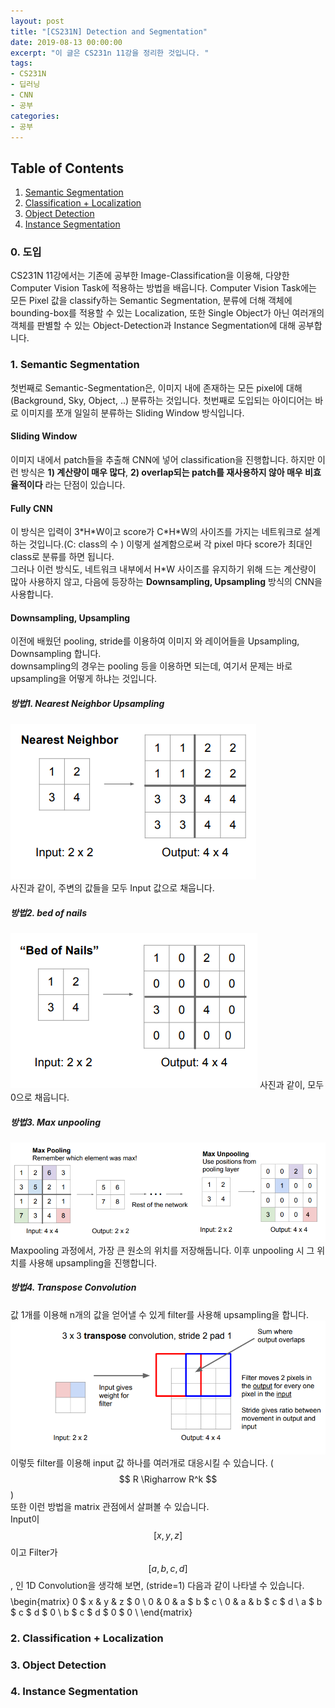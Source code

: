 ```yaml
---
layout: post
title: "[CS231N] Detection and Segmentation"
date: 2019-08-13 00:00:00
excerpt: "이 글은 CS231n 11강을 정리한 것입니다. "  
tags:
- CS231N
- 딥러닝
- CNN
- 공부
categories:
- 공부
---
```

## Table of Contents
1. [Semantic Segmentation](#semantic)
2. [Classification + Localization](#classf)
3. [Object Detection](#obj)
4. [Instance Segmentation](#inst)

### 0. 도입  
CS231N 11강에서는 기존에 공부한 Image-Classification을 이용해, 다양한 Computer Vision Task에 적용하는 방법을 배웁니다. Computer Vision Task에는 모든 Pixel 값을 classify하는 Semantic Segmentation, 분류에 더해 객체에 bounding-box를 적용할 수 있는 Localization, 또한 Single Object가 아닌 여러개의 객체를 판별할 수 있는 Object-Detection과 Instance Segmentation에 대해 공부합니다.  
  
  
### 1. Semantic Segmentation<a name="semantic"></a>
첫번째로 Semantic-Segmentation은, 이미지 내에 존재하는 모든 pixel에 대해 (Background, Sky, Object, ..) 분류하는 것입니다. 첫번째로 도입되는 아이디어는 바로 이미지를 쪼개 일일히 분류하는 Sliding Window 방식입니다.  
#### Sliding Window
  
이미지 내에서 patch들을 추출해 CNN에 넣어 classification을 진행합니다. 하지만 이런 방식은 **1) 계산량이 매우 많다**, **2) overlap되는 patch를 재사용하지 않아 매우 비효율적이다** 라는 단점이 있습니다.  
  
#### Fully CNN    
  
이 방식은 입력이 3\*H\*W이고 score가 C\*H\*W의 사이즈를 가지는 네트워크로 설계하는 것입니다.(C: class의 수 ) 이렇게 설계함으로써 각 pixel 마다 score가 최대인 class로 분류를 하면 됩니다.  
그러나 이런 방식도, 네트워크 내부에서 H\*W 사이즈를 유지하기 위해 드는 계산량이 많아 사용하지 않고, 다음에 등장하는 **Downsampling, Upsampling** 방식의 CNN을 사용합니다.  
  
#### Downsampling, Upsampling
  이전에 배웠던 pooling, stride를 이용하여 이미지 와 레이어들을 Upsampling, Downsampling 합니다.   
downsampling의 경우는 pooling 등을 이용하면 되는데, 여기서 문제는 바로 upsampling을 어떻게 하냐는 것입니다.  
  
##### 방법1. Nearest Neighbor Upsampling
![nn](https://github.com/dghg/dghg.github.io/raw/master/_posts/img/10-seg.PNG)  
사진과 같이, 주변의 값들을 모두 Input 값으로 채웁니다.
  
##### 방법2. bed of nails
![bon](https://github.com/dghg/dghg.github.io/raw/master/_posts/img/11-seg.PNG)
사진과 같이, 모두 0으로 채웁니다.
  
##### 방법3. Max unpooling
![max](https://github.com/dghg/dghg.github.io/raw/master/_posts/img/12-seg.PNG)
Maxpooling 과정에서, 가장 큰 원소의 위치를 저장해둡니다. 이후 unpooling 시 그 위치를 사용해 upsampling을 진행합니다.

##### 방법4. Transpose Convolution
값 1개를 이용해 n개의 값을 얻어낼 수 있게 filter를 사용해  upsampling을 합니다.  
![trans](https://github.com/dghg/dghg.github.io/raw/master/_posts/img/13-seg.PNG)
이렇듯 filter를 이용해 input 값 하나를 여러개로 대응시킬 수 있습니다. ( $$ R \Righarrow R^k $$)  
또한 이런 방법을 matrix 관점에서 살펴볼 수 있습니다.  
Input이 $$ [x, y, z] $$ 이고 Filter가 $$ [a, b, c, d] $$,  인 1D Convolution을 생각해 보면, (stride=1) 다음과 같이 나타낼 수 있습니다.  
$$$$
    \begin{matrix}
    0 $ x & y & z $ 0 \\
    0 & 0 & a $ b $ c \\
    0 & a & b $ c $ d \\
    a $ b $ c $ d $ 0 \\
    b $ c $ d $ 0 $ 0 \\
    \end{matrix}
$$$$


### 2. Classification + Localization<a name="classf"></a>
### 3. Object Detection<a name="obj"></a>
### 4. Instance Segmentation<a name="inst"></a>